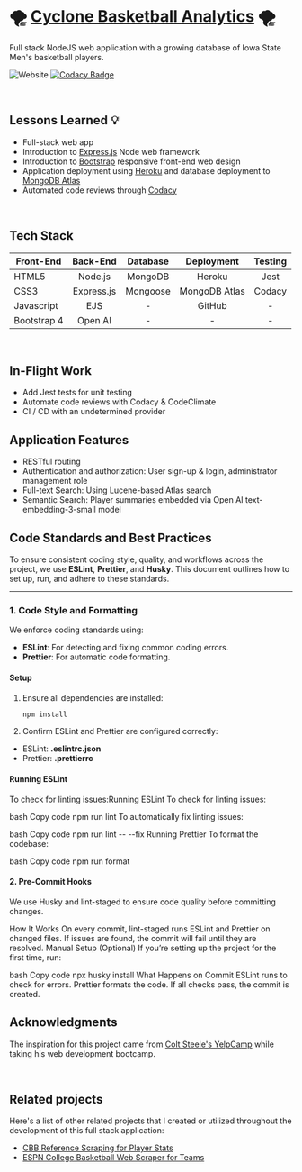 # :tornado: [Cyclone Basketball Analytics](http://cycloneanalytics.herokuapp.com/) :tornado:

Full stack NodeJS web application with a growing database of Iowa State Men's basketball players.

![Website](https://img.shields.io/website?down_color=red&down_message=offline&up_color=brightgreen&up_message=online&url=https%3A%2F%2Fcycloneanalytics.herokuapp.com)
[![Codacy Badge](https://app.codacy.com/project/badge/Grade/c76fdc8c5b7c44c28af5cb68360639bd)](https://www.codacy.com/gh/tylersul/express-cyclone-analytics-web-app/dashboard?utm_source=github.com&utm_medium=referral&utm_content=tylersul/express-cyclone-analytics-web-app&utm_campaign=Badge_Grade)

&nbsp;
&nbsp;
&nbsp;
&nbsp;

## Lessons Learned :bulb:

-   Full-stack web app
-   Introduction to [Express.js](https://expressjs.com/) Node web framework
-   Introduction to [Bootstrap](https://getbootstrap.com/) responsive front-end web design
-   Application deployment using [Heroku](https://www.heroku.com/) and database deployment to [MongoDB Atlas](https://www.mongodb.com/cloud/atlas)
-   Automated code reviews through [Codacy](https://app.codacy.com/gh/tylersul/express-cyclone-analytics-web-app/dashboard?branch=master)

&nbsp;
&nbsp;

## Tech Stack

| Front-End   |  Back-End  | Database |  Deployment   | Testing |
| ----------- | :--------: | :------: | :-----------: | :-----: |
| HTML5       |  Node.js   | MongoDB  |    Heroku     |  Jest   |
| CSS3        | Express.js | Mongoose | MongoDB Atlas | Codacy  |
| Javascript  |    EJS     |    -     |    GitHub     |    -    |
| Bootstrap 4 |  Open AI   |    -     |       -       |    -    |

&nbsp;
&nbsp;

## In-Flight Work

-   Add Jest tests for unit testing
-   Automate code reviews with Codacy & CodeClimate
-   CI / CD with an undetermined provider

## Application Features

-   RESTful routing
-   Authentication and authorization: User sign-up & login, administrator management role
-   Full-text Search: Using Lucene-based Atlas search
-   Semantic Search: Player summaries embedded via Open AI text-embedding-3-small model

## Code Standards and Best Practices

To ensure consistent coding style, quality, and workflows across the project, we use **ESLint**, **Prettier**, and **Husky**. This document outlines how to set up, run, and adhere to these standards.

---

### 1. Code Style and Formatting

We enforce coding standards using:

-   **ESLint**: For detecting and fixing common coding errors.
-   **Prettier**: For automatic code formatting.

#### **Setup**

1. Ensure all dependencies are installed:
    ```bash
    npm install
    ```
2. Confirm ESLint and Prettier are configured correctly:

-   ESLint: **.eslintrc.json**
-   Prettier: **.prettierrc**

#### **Running ESLint**

To check for linting issues:Running ESLint
To check for linting issues:

bash
Copy code
npm run lint
To automatically fix linting issues:

bash
Copy code
npm run lint -- --fix
Running Prettier
To format the codebase:

bash
Copy code
npm run format

#### 2. Pre-Commit Hooks

We use Husky and lint-staged to ensure code quality before committing changes.

How It Works
On every commit, lint-staged runs ESLint and Prettier on changed files.
If issues are found, the commit will fail until they are resolved.
Manual Setup (Optional)
If you’re setting up the project for the first time, run:

bash
Copy code
npx husky install
What Happens on Commit
ESLint runs to check for errors.
Prettier formats the code.
If all checks pass, the commit is created.

## Acknowledgments

The inspiration for this project came from [Colt Steele's YelpCamp](https://github.com/Colt/yelp-camp-refactored) while taking his web development bootcamp.

&nbsp;
&nbsp;

## Related projects

Here's a list of other related projects that I created or utilized throughout the development of this full stack application:

-   [CBB Reference Scraping for Player Stats](https://github.com/tylersul/js-cbb-web-scraper)
-   [ESPN College Basketball Web Scraper for Teams](https://github.com/tylersul/js-espn-cbb-scraper)
